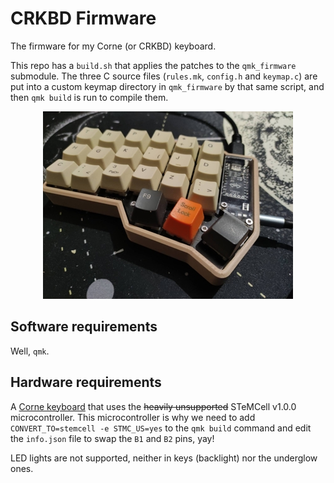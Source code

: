 # CRKBD Firmware

The firmware for my Corne (or CRKBD) keyboard.

This repo has a `build.sh` that applies the patches to the `qmk_firmware` submodule. The three C source files (`rules.mk`, `config.h` and `keymap.c`) are put into a custom keymap directory in `qmk_firmware` by that same script, and then `qmk build` is run to compile them.

<p align="center">
  <img src="./corne.jpeg"/>
</p>

## Software requirements

Well, `qmk`.

## Hardware requirements

A [Corne keyboard](https://github.com/foostan/crkbd) that uses the ~~heavily unsupported~~ STeMCell v1.0.0 microcontroller.
This microcontroller is why we need to add `CONVERT_TO=stemcell -e STMC_US=yes` to the `qmk build` command and edit the `info.json` file to swap the `B1` and `B2` pins, yay!

LED lights are not supported, neither in keys (backlight) nor the underglow ones.
